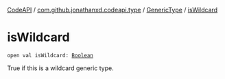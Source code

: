 [CodeAPI](../../index.md) / [com.github.jonathanxd.codeapi.type](../index.md) / [GenericType](index.md) / [isWildcard](.)

# isWildcard

`open val isWildcard: `[`Boolean`](https://kotlinlang.org/api/latest/jvm/stdlib/kotlin/-boolean/index.html)

True if this is a wildcard generic type.

